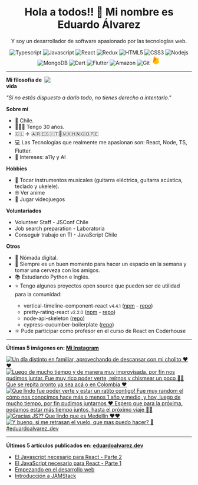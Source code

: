 <h1 align="center">Hola a todos!! 👋 Mi nombre es Eduardo Álvarez</h1>
<p align="center">
  Y soy un desarrollador de software apasionado por las tecnologías web.
</p>

<p align="center">
  <img
					src='https://github.com/Proskynete/Proskynete/blob/main/images/icons/ts.png?raw=true'
					alt=Typescript
					width='25'
					height='25'
				/> <img
					src='https://github.com/Proskynete/Proskynete/blob/main/images/icons/js.png?raw=true'
					alt=Javascript
					width='25'
					height='25'
				/> <img
					src='https://github.com/Proskynete/Proskynete/blob/main/images/icons/react.png?raw=true'
					alt=React
					width='25'
					height='25'
				/> <img
					src='https://github.com/Proskynete/Proskynete/blob/main/images/icons/redux.png?raw=true'
					alt=Redux
					width='25'
					height='25'
				/> <img
					src='https://github.com/Proskynete/Proskynete/blob/main/images/icons/html5.png?raw=true'
					alt=HTML5
					width='25'
					height='25'
				/> <img
					src='https://github.com/Proskynete/Proskynete/blob/main/images/icons/css3.png?raw=true'
					alt=CSS3
					width='25'
					height='25'
				/> <img
					src='https://github.com/Proskynete/Proskynete/blob/main/images/icons/node.png?raw=true'
					alt=Nodejs
					width='25'
					height='25'
				/> <img
					src='https://github.com/Proskynete/Proskynete/blob/main/images/icons/mongodb.png?raw=true'
					alt=MongoDB
					width='25'
					height='25'
				/> <img
					src='https://github.com/Proskynete/Proskynete/blob/main/images/icons/dart.png?raw=true'
					alt=Dart
					width='25'
					height='25'
				/> <img
					src='https://github.com/Proskynete/Proskynete/blob/main/images/icons/flutter.png?raw=true'
					alt=Flutter
					width='25'
					height='25'
				/> <img
					src='https://github.com/Proskynete/Proskynete/blob/main/images/icons/aws.png?raw=true'
					alt=Amazon Web Services
					width='25'
					height='25'
				/> <img
					src='https://github.com/Proskynete/Proskynete/blob/main/images/icons/git.png?raw=true'
					alt=Git
					width='25'
					height='25'
				/> <img
					src='https://github.com/Proskynete/Proskynete/blob/main/images/icons/firebase.png?raw=true'
					alt=Firebase
					width='25'
					height='25'
				/>
</p>

---

<img
  align="right"
  width="400"
  src="https://github.com/Proskynete/Proskynete/blob/main/images/proskynete.gif?raw=true"
/>

<p>
  <strong>Mi filosofía de vida</strong>
</p>
<p>
  <i>"Si no estás dispuesto a darlo todo, no tienes derecho a intentarlo."</i>
</p>

<p>
  <strong>Sobre mi</strong>
</p>
<ul>
  <li>📍 Chile.</li>
  <li>👨🏼‍💻 Tengo 30 años.</li>
  <li>🇨🇱 ✈️ 🇦🇷🇪🇸🇮🇹🗿🇲🇽🇭🇳🇨🇴🇵🇪</li>
  <li>
    💻 Las Tecnologías que realmente me apasionan son: React, Node, TS, Flutter.
  </li>
  <li>🧐 Intereses: a11y y AI</li>
</ul>

<p>
  <strong>Hobbies</strong>
</p>
<ul>
  <li>
    🎼 Tocar instrumentos musicales (guitarra eléctrica, guitarra acústica,
    teclado y ukelele).
  </li>
  <li>🤓 Ver anime</li>
  <li>👾 Jugar videojuegos</li>
</ul>

<p>
  <strong>Voluntariados</strong>
</p>
<ul>
  <li>Volunteer Staff - JSConf Chile</li>
  <li>Job search preparation - Laboratoria</li>
  <li>Conseguir trabajo en TI - JavaScript Chile</li>
</ul>

<p><strong>Otros</strong></p>
<ul>
  <li>🧳 Nómada digital.</li>
  <li>🍺 Siempre es un buen momento para hacer un espacio en la semana y tomar una cerveza con los amigos.</li>
  <li>📚 Estudiando Python e Inglés.</li>
  <li>⭐ Tengo algunos proyectos open source que pueden ser de utilidad para la comunidad:</li>
    <ul>
      <li>vertical-timeline-component-react <small>v4.4.1</small> (<a href="https://www.npmjs.com/package/vertical-timeline-component-react" target="_blank">npm</a> - <a href="https://github.com/Proskynete/vertical-timeline-component-react" target="_blank">repo</a>)</li>
      <li>pretty-rating-react <small>v2.2.0</small> (<a href="https://www.npmjs.com/package/pretty-rating-react" target="_blank">npm</a> - <a href="https://github.com/Proskynete/pretty-rating-react" target="_blank">repo</a>)</li>
      <li>node-api-skeleton (<a href="https://github.com/Proskynete/node-api-skeleton" target="_blank">repo</a>)</li>
      <li>cypress-cucumber-boilerplate (<a href="https://github.com/Proskynete/cypress-cucumber-boilerplate" target="_blank">repo</a>)</li>
    </ul>
  </li>
  <li>⚛️ Pude participar como profesor en el curso de React en Coderhouse</li>
</ul>

---

<p align="left">
  <strong>
    Últimas 5 imágenes en:
    <a href="https://instagram.com/proskynete" target="_blank">
      Mi Instagram
    </a>
  </strong>
</p>

<a href="https://instagram.com/p/C1-OZuggKeB" target="_blank">
  <img
    src="https://scontent-fra3-2.cdninstagram.com/v/t39.30808-6/418830222_18405567298058371_8901975083607395399_n.jpg?stp=c0.180.1440.1440a_dst-jpg_e35_s640x640_sh0.08&efg=e30&_nc_ht=scontent-fra3-2.cdninstagram.com&_nc_cat=107&_nc_ohc=ffMISIIE0scAX-OiH_p&edm=APU89FAAAAAA&ccb=7-5&ig_cache_key=MzI3ODEyMDkxNDk2ODkxNDIwMA%3D%3D.2.c-ccb7-5&oh=00_AfAxzj9USkBljUNwH0ks7tZ9oaSLSn33nEMCX3rwoKJxYg&oe=65B6095B&_nc_sid=bc0c2c"
    alt="Un día distinto en familiar, aprovechando de descansar con mi cholito ❤️❤️"
    width="150"
    height="150"
  />
</a>
<a href="https://instagram.com/p/C0vWEEDglpH" target="_blank">
  <img
    src="https://scontent-fra3-2.cdninstagram.com/v/t39.30808-6/409867898_18399857245058371_1121824249454466674_n.jpg?stp=c0.180.1440.1440a_dst-jpg_e35_s640x640_sh0.08&efg=e30&_nc_ht=scontent-fra3-2.cdninstagram.com&_nc_cat=107&_nc_ohc=X5ZJaKJxoOMAX8JcQ0Q&edm=APU89FAAAAAA&ccb=7-5&ig_cache_key=MzI1NTkxODA4Mzc5NzE4NzkwMw%3D%3D.2.c-ccb7-5&oh=00_AfBv4gr7QDosNEt8RWnqWEWeHB5kntSrl8UCPTHm7-UA7A&oe=65B5A0E6&_nc_sid=bc0c2c"
    alt="Luego de mucho tiempo y de manera muy improvisada, por fin nos pudimos juntar.  Fue muy rico poder verte, reírnos y chismear un poco 🫢🤣 Que se repita pronto ya sea acá o en Colombia ❤️"
    width="150"
    height="150"
  />
</a>
<a href="https://instagram.com/p/Cz0YlL1AAe_" target="_blank">
  <img
    src="https://scontent-fra3-2.cdninstagram.com/v/t39.30808-6/403200363_18395440663058371_9132060762854505125_n.jpg?stp=c0.112.897.897a_dst-jpg_e15_s640x640&efg=e30&_nc_ht=scontent-fra3-2.cdninstagram.com&_nc_cat=107&_nc_ohc=C829i5EabxYAX83gS09&edm=APU89FAAAAAA&ccb=7-5&ig_cache_key=MzIzOTMyMjE0MDQyMzQ4OTQ3MQ%3D%3D.2.c-ccb7-5&oh=00_AfD3FDIfAyVMEuJ2UIQP4FpwFG2BrLGosrOs3APKqBrBpA&oe=65B5A15C&_nc_sid=bc0c2c"
    alt="Que lindo fue poder verte y estar un ratito contigo! Fue muy random el cómo nos conocimos hace más o menos 1 año y medio, y hoy, luego de mucho tiempo, por fin pudimos juntarnos ❤️ Espero que para la próxima, podamos estar más tiempo juntos, hasta el próximo viaje 🫰🏻"
    width="150"
    height="150"
  />
</a>
<a href="https://instagram.com/p/CzoxfSpA8j7" target="_blank">
  <img
    src="https://scontent-fra3-2.cdninstagram.com/v/t39.30808-6/400604772_18394572928058371_70677843358975347_n.jpg?stp=c180.0.1080.1080a_dst-jpg_e35_s640x640_sh0.08&efg=e30&_nc_ht=scontent-fra3-2.cdninstagram.com&_nc_cat=107&_nc_ohc=IcuLuBGEkqIAX9bY13s&edm=APU89FAAAAAA&ccb=7-5&ig_cache_key=MzIzNjA1Mzk4Njg2Mzk5MTAzNQ%3D%3D.2.c-ccb7-5&oh=00_AfCahCCPNzVYYgSFn8ehCKe3lkWiWLMGisLTUEY3TrBOVA&oe=65B68557&_nc_sid=bc0c2c"
    alt="Gracias JS??  Que lindo que es Medellín ❤️❤️"
    width="150"
    height="150"
  />
</a>
<a href="https://instagram.com/p/CzjQIe7g3Z0" target="_blank">
  <img
    src="https://scontent-fra3-2.cdninstagram.com/v/t39.30808-6/400808304_18394140784058371_499473468581646816_n.jpg?stp=dst-jpg_e35_s640x640_sh0.08&efg=e30&_nc_ht=scontent-fra3-2.cdninstagram.com&_nc_cat=107&_nc_ohc=d9okbR_w6FcAX9jCZzr&edm=APU89FAAAAAA&ccb=7-5&ig_cache_key=MzIzNDQ5OTkwOTA5Mjg2NTY1Mg%3D%3D.2-ccb7-5&oh=00_AfC8TCqsi0bk-oYQE_zswBAiBFGLPpN2HEsdDN9K8NNMEw&oe=65B53327&_nc_sid=bc0c2c"
    alt="Y bueno, si me retrasan el vuelo, que mas puedo hacer? 🫢  #eduardoalvarez_dev"
    width="150"
    height="150"
  />
</a>

---

<p align="left">
  <strong>
    Últimos 5 artículos publicados en:
    <a href="https://eduardoalvarez.dev" target="_blank">
      eduardoalvarez.dev
    </a>
  </strong>
</p>

- [El Javascript necesario para React - Parte 2](https://eduardoalvarez.dev/articulos/el-javascript-necesario-para-react-parte-2)
- [El JavaScript necesario para React - Parte 1](https://eduardoalvarez.dev/articulos/el-javascript-necesario-para-react-parte-1)
- [Empezando en el desarrollo web](https://eduardoalvarez.dev/articulos/empezando-en-el-desarrollo-web)
- [Introducción a JAMStack](https://eduardoalvarez.dev/articulos/introduccion-a-jamstack)
